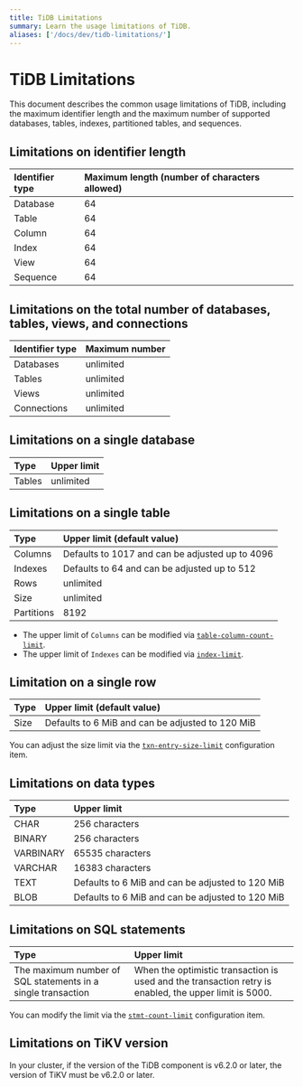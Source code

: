 ```yaml
---
title: TiDB Limitations
summary: Learn the usage limitations of TiDB.
aliases: ['/docs/dev/tidb-limitations/']
---
```


# TiDB Limitations

This document describes the common usage limitations of TiDB, including the maximum identifier length and the maximum number of supported databases, tables, indexes, partitioned tables, and sequences.

## Limitations on identifier length

| Identifier type | Maximum length (number of characters allowed) |
|:---------|:--------------|
| Database | 64 |
| Table    | 64 |
| Column   | 64 |
| Index    | 64 |
| View     | 64 |
| Sequence | 64 |

## Limitations on the total number of databases, tables, views, and connections

| Identifier type  | Maximum number  |
|:----------|:----------|
| Databases | unlimited |
| Tables    | unlimited |
| Views     | unlimited |
| Connections| unlimited|

## Limitations on a single database

| Type       | Upper limit   |
|:----------|:----------|
| Tables    | unlimited  |

## Limitations on a single table

| Type       | Upper limit (default value)  |
|:----------|:----------|
| Columns   | Defaults to 1017 and can be adjusted up to 4096     |
| Indexes   |  Defaults to 64 and can be adjusted up to 512        |
| Rows      | unlimited |
| Size      | unlimited |
| Partitions | 8192     |

<CustomContent platform="tidb">

* The upper limit of `Columns` can be modified via [`table-column-count-limit`](/tidb-configuration-file.md#table-column-count-limit-new-in-v50).
* The upper limit of `Indexes` can be modified via [`index-limit`](/tidb-configuration-file.md#index-limit-new-in-v50).

</CustomContent>

## Limitation on a single row

| Type       | Upper limit (default value)   |
|:----------|:----------|
| Size       | Defaults to 6 MiB and can be adjusted to 120 MiB  |

<CustomContent platform="tidb">

You can adjust the size limit via the [`txn-entry-size-limit`](/tidb-configuration-file.md#txn-entry-size-limit-new-in-v50) configuration item.

</CustomContent>


## Limitations on data types

| Type       | Upper limit   |
|:----------|:----------|
| CHAR       | 256 characters      |
| BINARY     | 256 characters      |
| VARBINARY  | 65535 characters    |
| VARCHAR    | 16383 characters    |
| TEXT       | Defaults to 6 MiB and can be adjusted to 120 MiB                |
| BLOB       | Defaults to 6 MiB and can be adjusted to 120 MiB               |

## Limitations on SQL statements

| Type       | Upper limit   |
|:----------|:----------|
| The maximum number of SQL statements in a single transaction |  When the optimistic transaction is used and the transaction retry is enabled, the upper limit is 5000. |

<CustomContent platform="tidb">

You can modify the limit via the [`stmt-count-limit`](/tidb-configuration-file.md#stmt-count-limit) configuration item.

</CustomContent>

## Limitations on TiKV version

In your cluster, if the version of the TiDB component is v6.2.0 or later, the version of TiKV must be v6.2.0 or later.
